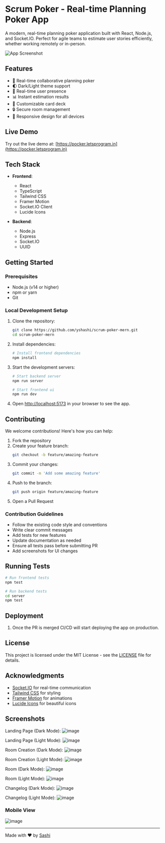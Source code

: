 # Scrum Poker - Real-time Planning Poker App

A modern, real-time planning poker application built with React, Node.js, and Socket.IO. Perfect for agile teams to estimate user stories efficiently, whether working remotely or in-person.

![App Screenshot](https://github.com/user-attachments/assets/9f3ad3ee-110e-4f33-99f8-a8046ed7deb0)

## Features

- 🎯 Real-time collaborative planning poker
- 🌓 Dark/Light theme support
- 👥 Real-time user presence
- 📊 Instant estimation results
- 🎲 Customizable card deck
- 🔒 Secure room management
- 📱 Responsive design for all devices

## Live Demo

Try out the live demo at: [https://pocker.letsprogram.in](https://pocker.letsprogram.in)

## Tech Stack

- **Frontend**:
  - React
  - TypeScript
  - Tailwind CSS
  - Framer Motion
  - Socket.IO Client
  - Lucide Icons

- **Backend**:
  - Node.js
  - Express
  - Socket.IO
  - UUID

## Getting Started

### Prerequisites

- Node.js (v14 or higher)
- npm or yarn
- Git

### Local Development Setup

1. Clone the repository:
   ```bash
   git clone https://github.com/yshashi/scrum-poker-mern.git
   cd scrum-poker-mern
   ```

2. Install dependencies:
   ```bash
   # Install frontend dependencies
   npm install
   ```

4. Start the development servers:
   ```bash
   # Start backend server
   npm run server

   # Start frontend ui
   npm run dev
   ```

5. Open [http://localhost:5173](http://localhost:5173) in your browser to see the app.

## Contributing

We welcome contributions! Here's how you can help:

1. Fork the repository
2. Create your feature branch:
   ```bash
   git checkout -b feature/amazing-feature
   ```
3. Commit your changes:
   ```bash
   git commit -m 'Add some amazing feature'
   ```
4. Push to the branch:
   ```bash
   git push origin feature/amazing-feature
   ```
5. Open a Pull Request

### Contribution Guidelines

- Follow the existing code style and conventions
- Write clear commit messages
- Add tests for new features
- Update documentation as needed
- Ensure all tests pass before submitting PR
- Add screenshots for UI changes

## Running Tests

```bash
# Run frontend tests
npm test

# Run backend tests
cd server
npm test
```

## Deployment

1. Once the PR  is merged CI/CD will start deploying the app on production.

## License

This project is licensed under the MIT License - see the [LICENSE](LICENSE) file for details.

## Acknowledgments

- [Socket.IO](https://socket.io/) for real-time communication
- [Tailwind CSS](https://tailwindcss.com/) for styling
- [Framer Motion](https://www.framer.com/motion/) for animations
- [Lucide Icons](https://lucide.dev/) for beautiful icons

## Screenshots
Landing Page (Dark Mode):
![image](https://github.com/user-attachments/assets/9f3ad3ee-110e-4f33-99f8-a8046ed7deb0)

Landing Page (Light Mode):
![image](https://github.com/user-attachments/assets/f2d04988-5fa2-4d07-898b-e2bf2c9ab856)

Room Creation (Dark Mode):
![image](https://github.com/user-attachments/assets/963f173d-f611-4638-9e62-a810a10c2b3d)

Room Creation (Light Mode):
![image](https://github.com/user-attachments/assets/307a4fce-b06c-4b35-8acb-4358757be3c1)

Room (Dark Mode):
![image](https://github.com/user-attachments/assets/376fa6c6-f53d-4133-8016-4198a3c98e14)

Room (Light Mode):
![image](https://github.com/user-attachments/assets/0443dddf-3d5c-429f-a8da-552bd05c88fa)

Changelog (Dark Mode):
![image](https://github.com/user-attachments/assets/d45a5abf-455b-45ff-b54e-9f540d5af58d)

Changelog (Light Mode):
![image](https://github.com/user-attachments/assets/51170ff0-baf1-499a-8ec8-1a60a9172ac0)


### Mobile View
![image](https://github.com/user-attachments/assets/c55896d9-6fe9-427f-a078-9d50a31bc987)


---

Made with ❤️ by [Sashi](https://github.com/yshashi)

[Stars Badge]: https://img.shields.io/github/stars/yshashi/scrum-poker-mern
[License Badge]: https://img.shields.io/github/license/yshashi/scrum-poker-mern
